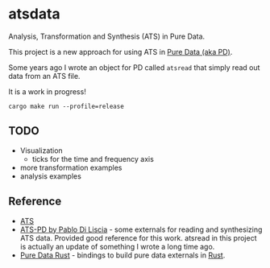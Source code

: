 # atsdata

Analysis, Transformation and Synthesis (ATS) in Pure Data.

This project is a new approach for using ATS in [Pure Data (aka PD)](https://puredata.info/).

Some years ago I wrote an object for PD called `atsread` that simply read out data from an ATS file.

It is a work in progress!

```
cargo make run --profile=release
```


## TODO

* Visualization
	* ticks for the time and frequency axis
* more transformation examples
* analysis examples


## Reference

* [ATS](https://dxarts.washington.edu/wiki/analysis-transformation-and-synthesis-ats)
* [ATS-PD by Pablo Di Liscia](https://github.com/odiliscia/ats-pd_gh) - some externals for reading and synthesizing ATS data.
	Provided good reference for this work. atsread in this project is actually an update of something I wrote a long time ago.
* [Pure Data Rust](https://github.com/x37v/puredata-rust) - bindings to build pure data externals in [Rust](https://www.rust-lang.org/).
